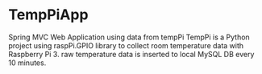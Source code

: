 # TempPiApp
Spring MVC Web Application using data from tempPi
TempPi is a Python project using raspPi.GPIO library to collect room temperature data with Raspberry Pi 3.
raw temperature data is inserted to local MySQL DB every 10 minutes.